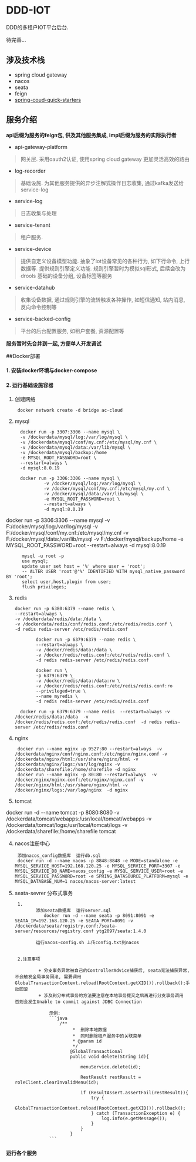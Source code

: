 
# DDD-IOT  

DDD的多租户IOT平台后台.

待完善...

## 涉及技术栈
- spring cloud gateway
- nacos
- seata
- feign
- [spring-coud-quick-starters](https://github.com/ytg2097/spring-coud-quick-starters)

## 服务介绍

**api后缀为服务的feign包, 供及其他服务集成, impl后缀为服务的实际执行者**

- api-gateway-platform
> 网关层. 采用oauth2认证, 使用spring cloud gateway 更加灵活高效的路由

- log-recorder
> 基础设施. 为其他服务提供的异步注解式操作日志收集, 通过kafka发送给service-log

- service-log
> 日志收集与处理

- service-tenant
> 租户服务. 

- service-device
> 提供自定义设备模型功能. 抽象了iot设备常见的各种行为, 如下行命令, 上行数据等.
> 提供规则引擎定义功能. 规则引擎暂时为模拟sql形式, 后续会改为drools
> 基础的设备分组, 设备标签等服务

- service-datahub
> 收集设备数据, 通过规则引擎的流转触发各种操作, 如短信通知, 站内消息, 反向命令控制等

- service-backed-config
> 平台的后台配置服务, 如租户套餐, 资源配置等


**服务暂时先合并到一起, 方便单人开发调试**

##Docker部署

#### 1. 安装docker环境与docker-compose

#### 2. 运行基础设施容器

1. 创建网络

        docker network create -d bridge ac-cloud

        
2. mysql

         docker run -p 3307:3306 --name mysql \
         -v /dockerdata/mysql/log:/var/log/mysql \
         -v /dockerdata/mysql/conf/my.cnf:/etc/mysql/my.cnf \
         -v /dockerdata/mysql/data:/var/lib/mysql \
         -v /dockerdata/mysql/backup:/home
         -e MYSQL_ROOT_PASSWORD=root \
         --restart=always \ 
         -d mysql:8.0.19
         
         docker run -p 3306:3306 --name mysql \
                  -v /docker/mysql/log:/var/log/mysql \
                  -v /docker/mysql/conf/my.cnf:/etc/mysql/my.cnf \
                  -v /docker/mysql/data:/var/lib/mysql \
                  -e MYSQL_ROOT_PASSWORD=root \
                  --restart=always \ 
                  -d mysql:8.0.19  
         
 docker run -p 3306:3306 --name mysql  -v F:/docker/mysql/log:/var/log/mysql  -v F:/docker/mysql/conf/my.cnf:/etc/mysql/my.cnf   -v F:/docker/mysql/data:/var/lib/mysql     -v F:/docker/mysql/backup:/home  -e MYSQL_ROOT_PASSWORD=root    --restart=always   -d mysql:8.0.19
            
        
          mysql -u root -p 
          use mysql; 
          update user set host = '%' where user = 'root';
          -- ALTER USER 'root'@'%' IDENTIFIED WITH mysql_native_password BY 'root'; 
          select user,host,plugin from user;
          flush privileges;


3.  redis

    
        docker run -p 6380:6379 --name redis \
        --restart=always \ 
        -v /dockerdata/redis/data:/data \
        -v /dockerdata/redis/conf/redis.conf:/etc/redis/redis.conf \
        -d redis redis-server /etc/redis/redis.conf
        
                docker run -p 6379:6379 --name redis \
                --restart=always \ 
                -v /docker/redis/data:/data \
                -v /docker/redis/redis.conf:/etc/redis/redis.conf \
                -d redis redis-server /etc/redis/redis.conf
                
                docker run \
                -p 6379:6379 \
                -v /docker/redis/data:/data:rw \
                -v /docker/redis/redis.conf:/etc/redis/redis.conf:ro
                --privileged=true \
                --name myredis \
                -d redis redis-server /etc/redis/redis.conf 
        
          docker run -p 6379:6379 --name redis  --restart=always -v /docker/redis/data:/data  -v /docker/redis/redis.conf:/etc/redis/redis.conf  -d redis redis-server /etc/redis/redis.conf
       
3. nginx


        docker run --name nginx -p 9527:80 --restart=always  -v /dockerdata/nginx/conf/nginx.conf:/etc/nginx/nginx.conf -v /dockerdata/nginx/html:/usr/share/nginx/html -v /dockerdata/nginx/logs:/var/log/nginx -v /dockerdata/sharefile:/home/sharefile -d nginx
        docker run --name nginx -p 80:80 --restart=always  -v /docker/nginx/nginx.conf:/etc/nginx/nginx.conf -v /docker/nginx/html:/usr/share/nginx/html -v /docker/nginx/logs:/var/log/nginx  -d nginx
        
3. tomcat

docker run -d --name tomcat -p 8080:8080 -v /dockerdata/tomcat/webapps:/usr/local/tomcat/webapps -v /dockerdata/tomcat/logs:/usr/local/tomcat/logs -v /dockerdata/sharefile:/home/sharefile tomcat


4. nacos注册中心

        添加nacos_config数据库  运行db.sql
        docker run -d --name nacos -p 8848:8848 -e MODE=standalone -e MYSQL_SERVICE_HOST=192.168.120.25 -e MYSQL_SERVICE_PORT=3307 -e MYSQL_SERVICE_DB_NAME=nacos_config -e MYSQL_SERVICE_USER=root -e MYSQL_SERVICE_PASSWORD=root -e SPRING_DATASOURCE_PLATFORM=mysql -e MYSQL_DATABASE_NUM=1 nacos/nacos-server:latest

    
5. seata-sevrer 分布式事务

        1. 
               添加seata数据库  运行server.sql
                  docker run -d --name seata -p 8091:8091 -e SEATA_IP=192.168.120.25 -e SEATA_PORT=8091 -v /dockerdata/seata/registry.conf:/seata-server/resources/registry.conf ytg2097/seata:1.4.0
               
               运行nacos-config.sh 上传config.txt到nacos
               
           
        2.注意事项  
             
                + 分支事务异常被自己的ControllerAdvice捕获后, seata无法捕获异常, 不会触发全局事务回滚, 需要调用GlobalTransactionContext.reload(RootContext.getXID()).rollback();手动回滚
                + 涉及到分布式事务的方法要注意在本地事务提交之后再进行分支事务调用  否则会发生Unable to commit against JDBC Connection
                
                    示例:
                    ```java
                        /**
                             *  删除本地数据
                             *  同时删除租户服务中的关联菜单
                             * @param id
                             */
                            @GlobalTransactional
                            public void delete(String id){
                        
                                menuService.delete(id);
                        
                                RestResult restResult = roleClient.clearInvalidMenu(id);
                        
                                if (ResultAssert.assertFail(restResult)){
                                    try {
                                        GlobalTransactionContext.reload(RootContext.getXID()).rollback();
                                    } catch (TransactionException e) {
                                        log.info(e.getMessage());
                                    }
                                }
                            }
                    ```     
      
   
#### 运行各个服务  












